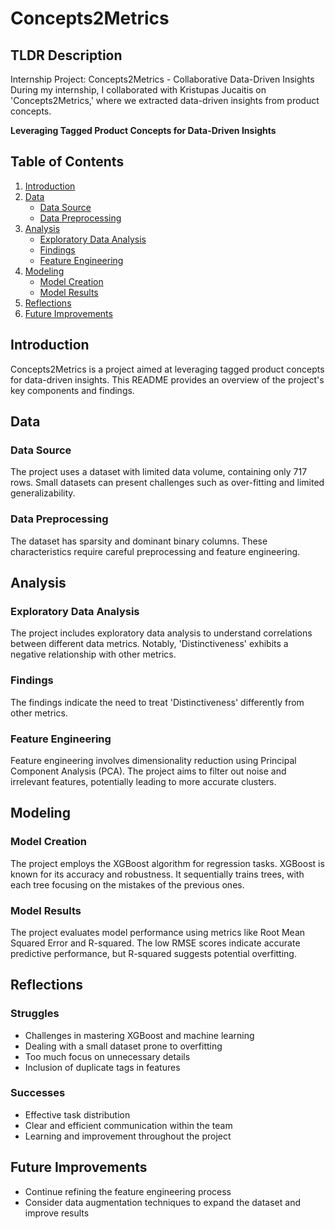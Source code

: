 # Concepts2Metrics

## TLDR Description

Internship Project: Concepts2Metrics - Collaborative Data-Driven Insights  During my internship, I collaborated with Kristupas Jucaitis on 'Concepts2Metrics,' where we extracted data-driven insights from product concepts.

**Leveraging Tagged Product Concepts for Data-Driven Insights**

## Table of Contents
1. [Introduction](#introduction)
2. [Data](#data)
   - [Data Source](#data-source)
   - [Data Preprocessing](#data-preprocessing)
3. [Analysis](#analysis)
   - [Exploratory Data Analysis](#exploratory-data-analysis)
   - [Findings](#findings)
   - [Feature Engineering](#feature-engineering)
4. [Modeling](#modeling)
   - [Model Creation](#model-creation)
   - [Model Results](#model-results)
5. [Reflections](#reflections)
6. [Future Improvements](#future-improvements)

## Introduction

Concepts2Metrics is a project aimed at leveraging tagged product concepts for data-driven insights. This README provides an overview of the project's key components and findings.

## Data

### Data Source

The project uses a dataset with limited data volume, containing only 717 rows. Small datasets can present challenges such as over-fitting and limited generalizability.

### Data Preprocessing

The dataset has sparsity and dominant binary columns. These characteristics require careful preprocessing and feature engineering.

## Analysis

### Exploratory Data Analysis

The project includes exploratory data analysis to understand correlations between different data metrics. Notably, 'Distinctiveness' exhibits a negative relationship with other metrics.

### Findings

The findings indicate the need to treat 'Distinctiveness' differently from other metrics.

### Feature Engineering

Feature engineering involves dimensionality reduction using Principal Component Analysis (PCA). The project aims to filter out noise and irrelevant features, potentially leading to more accurate clusters.

## Modeling

### Model Creation

The project employs the XGBoost algorithm for regression tasks. XGBoost is known for its accuracy and robustness. It sequentially trains trees, with each tree focusing on the mistakes of the previous ones.

### Model Results

The project evaluates model performance using metrics like Root Mean Squared Error and R-squared. The low RMSE scores indicate accurate predictive performance, but R-squared suggests potential overfitting.

## Reflections

### Struggles

- Challenges in mastering XGBoost and machine learning
- Dealing with a small dataset prone to overfitting
- Too much focus on unnecessary details
- Inclusion of duplicate tags in features

### Successes

- Effective task distribution
- Clear and efficient communication within the team
- Learning and improvement throughout the project

## Future Improvements

- Continue refining the feature engineering process
- Consider data augmentation techniques to expand the dataset and improve results

